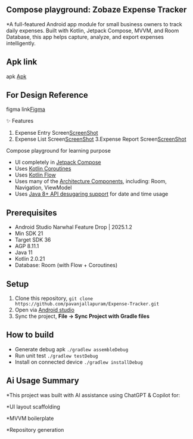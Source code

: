 

## Compose playground: Zobaze Expense Tracker

*A full-featured Android app module for small business owners to track daily expenses. 
Built with Kotlin, Jetpack Compose, MVVM, and Room Database, this app helps capture, analyze, and export expenses intelligently.

## Apk link 
apk [Apk](https://drive.google.com/file/d/1wKCz7Eqd9eUfMCZo-XyOPQ0bVVIkrqfd/view?usp=sharing)

## For Design Reference 
figma link[Figma](https://www.figma.com/design/ftT5VCDHC2pcS6ZjZIecYi/MyExpense-Tracker?node-id=0-1&p=f&t=iB8HGwcfp3TI9F6i-0)


✨ Features
1. Expense Entry Screen[ScreenShot](https://img.eselt.de/img/18417441_jdI70hDHeShsov9D/ad.jpg)
2. Expense List Screen[ScreenShot](https://img.eselt.de/img/18417447_woQj4KXfFkW55OyS/ad.jpg)
3.Expense Report Screen[ScreenShot](https://img.eselt.de/img/18417450_xRVlkk6KODfwSv6H/ad.jpg)


Compose playground for learning purpose

* UI completely in [Jetpack Compose](https://developer.android.com/jetpack/compose)
* Uses [Kotlin Coroutines](https://kotlinlang.org/docs/reference/coroutines/coroutines-guide.html)
* Uses [Kotlin Flow](https://kotlinlang.org/docs/flow.html)
* Uses many of the [Architecture Components](https://developer.android.com/topic/libraries/architecture/), including: Room, Navigation, ViewModel
* Uses [Java 8+ API desugaring support](https://developer.android.com/studio/write/java8-support#library-desugaring) for date and time usage





## Prerequisites

* Android Studio Narwhal Feature Drop | 2025.1.2
* Min SDK 21
* Target SDK 36
* AGP 8.11.1
* Java 11
* Kotlin 2.0.21
* Database: Room (with Flow + Coroutines)

## Setup

1. Clone this repository, `git clone https://github.com/pavanjallapuram/Expense-Tracker.git`
2. Open via [Android studio](https://developer.android.com/studio)
3. Sync the project, **File -> Sync Project with Gradle files**

## How to build

* Generate debug apk `./gradlew assembleDebug`
* Run unit test `./gradlew testDebug`
* Install on connected device `./gradlew installDebug`


## Ai Usage Summary 

*This project was built with AI assistance using ChatGPT & Copilot for:

*UI layout scaffolding

*MVVM boilerplate

*Repository generation




